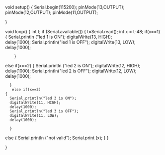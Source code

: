 void setup() {
  Serial.begin(115200);
  pinMode(13,OUTPUT);
  pinMode(12,OUTPUT);
  pinMode(11,OUTPUT);
 
}

void loop() {
  int t;
    if (Serial.available()) 
      {
      t=Serial.read();
      int x = t-48;
      if(x==1)
        { 
          Serial.println ("led 1 is ON");
       digitalWrite(13, HIGH);   
        delay(1000);
        Serial.println("led 1 is OFF");
        digitalWrite(13, LOW);   
        delay(1000);
        
        }
  else if(x==2)
    {
      Serial.println ("led 2 is ON");
      digitalWrite(12, HIGH);   
      delay(1000);
       Serial.println("led 2 is OFF");
      digitalWrite(12, LOW);   
      delay(1000);
        
      }
       else if(x==3)
    {
      Serial.println("led 3 is ON");
      digitalWrite(11, HIGH);   
      delay(1000);
      Serial.println("led 3 is OFF"); 
      digitalWrite(11, LOW);   
      delay(1000);
       
      }
  else
  {
    Serial.println ("not valid");
    Serial.print (x);
  }
 }

 }
